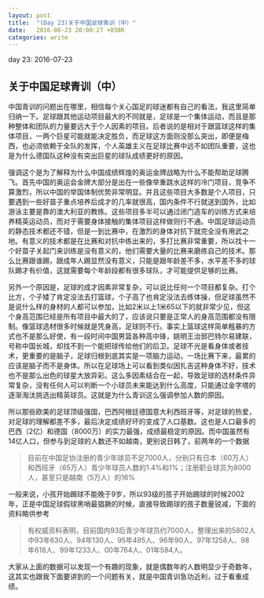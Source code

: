 ```yaml
---
layout: post
title:  "(Day 23)关于中国足球青训（中）"
date:   2016-06-23 20:00:27 +0300
categories: write
---
```


day 23: 2016-07-23

关于中国足球青训（中）
-

中国青训的问题出在哪里，相信每个关心国足的球迷都有自己的看法，我这里简单归纳一下。足球跟其他运动项目最大的不同就是，足球是一个集体运动，而且是那种整体和团队的力量要远大于个人因素的项目。后者说的是相对于跟篮球这样的集体项目，一两个巨星可能就能决定胜负，而足球这方面则没那么突出，即便是梅西，也必须依赖于全队的发挥，个人英雄主义在足球比赛中远不如团队重要，这也是为什么德国队这种没有突出巨星的球队成绩更好的原因。

强调这个是为了解释为什么中国成绩辉煌的奥运金牌战略为什么不能帮助足球腾飞。首先中国的奥运会金牌大部分是出在一些像举重跳水这样的冷门项目，竞争不算激烈，所以中国的举国体制优势非常明显。并且这些项目大多数是个人项目，只要遇到一些好苗子重点培养后成才的几率就很高，国内条件不行就送到国外，比如游泳主要是靠的澳大利亚的教练。这些项目多半可以通过闭门造车的训练方式来培养精英运动员，而对于需要身体接触的集体项目这样做则行不通。中国足球运动员的静态技术都还不错，但是一到比赛中，在激烈的身体对抗下就完全没有用武之地。有意义的技术都是在比赛和对抗中练出来的，多打比赛非常重要，所以找十一个好苗子关起门来训练是没有意义的，他们需要大量的比赛来磨练自己的技术。那么比赛跟谁踢，跟成年人踢显然没有意义，只能是跟年龄差不多，水平差不多的球队踢才有价值，这就需要每个年龄段都有很多球队，才可能提供足够的比赛。

另外一个原因是，足球的成才因素非常复杂，可以说比任何一个项目都复杂。打个比方，个子矮了肯定没法去打篮球，个子高了也肯定没法去练体操，但足球虽然不是说什么样的身材的人都可以参加，比如2米以上1米65以下的就非常少见，但这个身高范围已经是所有项目中最大的了，应该说只要是正常人的身高范围都没有限制。像篮球选材很多时候就是凭身高，足球则不行。事实上篮球这样简单粗暴的方式也不是那么好使，有一段时间中国男篮各种高中锋，姚明王治郅巴特尔易建联，号称中国长城，却找不到一个能把球传给他们的后卫。足球不光是看身体或者技术，更重要的是脑子，足球归根到底其实是一项脑力运动，一场比赛下来，最累的应该是脑子而不是身体。所以在足球场上可以看到类似因扎吉这种身体不好，技术也不是那么出色的球星大放异彩。这么多因素结合在一起，导致足球的选材条件异常复杂，没有任何人可以判断一个小球员未来能达到什么高度，只能通过金字塔的逐渐淘汰挑选出精英球员。这就是为什么青训这么强调参加人数的原因。

所以那些欧美的足球顶级强国，巴西阿根廷德国意大利西班牙等，对足球的热爱，对足球的理解都差不多，最后决定成绩好坏的变成了人口基数。这也是人口最多的巴西（2亿）和德国（8000万）的实力最强，成绩最稳定的原因。而中国虽然有14亿人口，但参与到足球的人数还不如越南，更别说日韩了，前两年的一个数据

>目前在中国足协注册的青少年球员不足7000人，分别只有日本（60万人）和西班牙（65万人）青少年球员人数的1.4%和1%；注册职业球员为8000人，甚至只是越南（5万人）的16%

一般来说，小孩开始踢球不能晚于9岁，所以93级的孩子开始踢球的时候2002年，正是中国足球假球黑哨最猖獗的时候，直接导致踢球的孩子数量锐减，下面的资料略供参考

>有权威资料表明，目前国内93后青少年球员约7000人，整理出来的5802人中93年630人、94年130人、95年495人、96年90人、97年1258人、98年618人、99年1233人、00年764人、01年584人。

大家从上面的数据可以发现一个有趣的现象，就是偶数年的人数明显少于奇数年，这其实也跟我下面要讲到的一个问题有关，就是中国青训急功近利，过于看重成绩。
